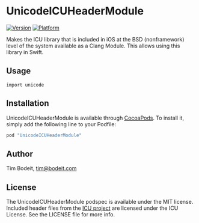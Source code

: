 # UnicodeICUHeaderModule

[![Version](https://img.shields.io/cocoapods/v/UnicodeICUHeaderModule.svg?style=flat)](http://cocoapods.org/pods/UnicodeICUHeaderModule)
[![Platform](https://img.shields.io/cocoapods/p/UnicodeICUHeaderModule.svg?style=flat)](http://cocoapods.org/pods/UnicodeICUHeaderModule)

Makes the ICU library that is included in iOS at the BSD (nonframework) level of the system available as a Clang Module. This allows using this library in Swift.

## Usage

`import unicode`

## Installation

UnicodeICUHeaderModule is available through [CocoaPods](http://cocoapods.org). To install
it, simply add the following line to your Podfile:

```ruby
pod "UnicodeICUHeaderModule"
```

## Author

Tim Bodeit, tim@bodeit.com

## License

The UnicodeICUHeaderModule podspec is available under the MIT license. Included header files from the [ICU project](http://icu-project.org) are licensed under the ICU License. See the LICENSE file for more info.
